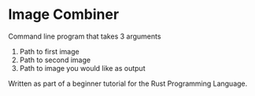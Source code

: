 # Image Combiner
Command line program that takes 3 arguments
1. Path to first image
2. Path to second image
3. Path to image you would like as output

Written as part of a beginner tutorial for the Rust Programming Language.
